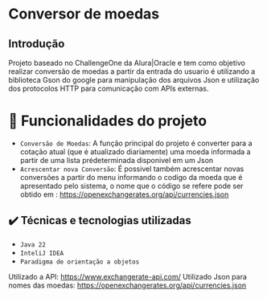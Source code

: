 # Conversor de moedas

## Introdução
Projeto baseado no ChallengeOne da Alura|Oracle e tem como objetivo realizar conversão de moedas a partir da entrada do usuario
é utilizando a biblioteca Gson do google para manipulação dos arquivos Json e utilização dos protocolos HTTP para comunicação com APIs externas.


# :hammer: Funcionalidades do projeto

- `Conversão de Moedas`: A função principal do projeto é converter para a cotação atual (que é atualizado diariamente) uma moeda informada a partir de uma lista prédeterminada disponivel em um Json
- `Acrescentar nova Conversão`: É possivel também acrescentar novas conversões a partir do menu informando o codigo da moeda que é apresentado pelo sistema, o nome que o código se refere pode ser obtido em : https://openexchangerates.org/api/currencies.json

## ✔️ Técnicas e tecnologias utilizadas

- ``Java 22``
- ``InteliJ IDEA``
- ``Paradigma de orientação a objetos``

Utilizado a API: https://www.exchangerate-api.com/
Utilizado Json para nomes das moedas: https://openexchangerates.org/api/currencies.json
